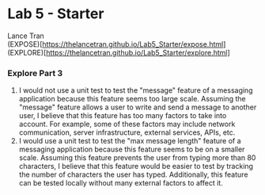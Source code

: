 # Lab 5 - Starter

Lance Tran  
(EXPOSE)[https://thelancetran.github.io/Lab5_Starter/expose.html]  
(EXPLORE)[https://thelancetran.github.io/Lab5_Starter/explore.html]  

### Explore Part 3
1. I would not use a unit test to test the "message" feature of a messaging application because this feature seems too large scale. Assuming the "message" feature allows a user to write and send a message to another user, I believe that this feature has too many factors to take into account. For example, some of these factors may include network communication, server infrastructure, external services, APIs, etc. 
2. I would use a unit test to test the "max message length" feature of a messaging application because this feature seems to be on a smaller scale. Assuming this feature prevents the user from typing more than 80 characters, I believe that this feature would be easier to test by tracking the number of characters the user has typed. Additionally, this feature can be tested locally without many external factors to affect it. 
